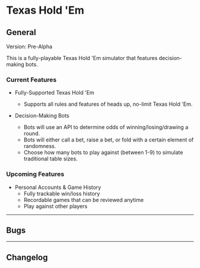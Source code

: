 # Texas Hold 'Em

## General

Version: Pre-Alpha

This is a fully-playable Texas Hold 'Em simulator that features decision-making bots.

### Current Features

- Fully-Supported Texas Hold 'Em
    - Supports all rules and features of heads up, no-limit Texas Hold 'Em.

- Decision-Making Bots
    - Bots will use an API to determine odds of winning/losing/drawing a round.
    - Bots will either call a bet, raise a bet, or fold with a certain element of randomness.
    - Choose how many bots to play against (between 1-9) to simulate traditional table sizes.

### Upcoming Features

- Personal Accounts & Game History
    - Fully trackable win/loss history
    - Recordable games that can be reviewed anytime
    - Play against other players

---

## Bugs

---

## Changelog